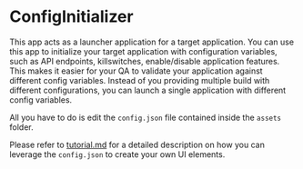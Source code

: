 # ConfigInitializer

This app acts as a launcher application for a target application. You can use this app to initialize your target application with configuration variables, such as API endpoints, killswitches, enable/disable application features.
This makes it easier for your QA to validate your application against different config variables. Instead of you providing multiple build with different configurations, you can launch a single application with different config variables.

All you have to do is edit the `config.json` file contained inside the `assets` folder.

Please refer to [tutorial.md](https://github.com/user/repo/blob/master/tutorial.md) for a detailed description on how you can leverage the `config.json` to create your own UI elements.
